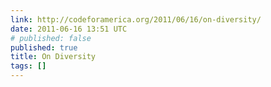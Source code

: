```yaml
---
link: http://codeforamerica.org/2011/06/16/on-diversity/
date: 2011-06-16 13:51 UTC
# published: false
published: true
title: On Diversity
tags: []
---
```



